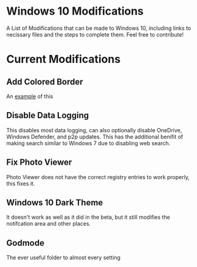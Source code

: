 # Windows 10 Modifications
A List of Modifications that can be made to Windows 10, including links to necissary files and the steps to complete them.
Feel free to contribute!

# Current Modifications
## Add Colored Border
An [example](http://www.tenforums.com/attachments/tutorials/23632d1436299421-color-window-borders-title-bars-change-windows-10-a-themes_for_all_users.png) of this

## Disable Data Logging
This disables most data logging, can also optionally disable OneDrive, Windows Defender, and p2p updates.
This has the additional benifit of making search similar to Windows 7 due to disabling web search.

## Fix Photo Viewer
Photo Viewer does not have the correct registry entries to work properly, this fixes it.

## Windows 10 Dark Theme
It doesn't work as well as it did in the beta, but it still modifies the notifcation area and other places.

## Godmode
The ever useful folder to almost every setting
